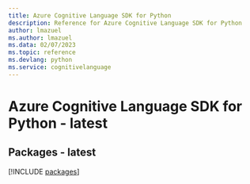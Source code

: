 ```yaml
---
title: Azure Cognitive Language SDK for Python
description: Reference for Azure Cognitive Language SDK for Python
author: lmazuel
ms.author: lmazuel
ms.data: 02/07/2023
ms.topic: reference
ms.devlang: python
ms.service: cognitivelanguage
---
```

# Azure Cognitive Language SDK for Python - latest
## Packages - latest
[!INCLUDE [packages](cognitive-language-index.md)]